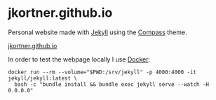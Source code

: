 # jkortner.github.io

Personal website made with [Jekyll](http://jekyllrb.com) using the [Compass](http://excentris.net/compass/) theme. 

[jkortner.github.io](https://jkortner.github.io/)

In order to test the webpage locally I use [Docker](https://www.docker.com):

```
docker run --rm --volume="$PWD:/srv/jekyll" -p 4000:4000 -it jekyll/jekyll:latest \
  bash -c "bundle install && bundle exec jekyll serve --watch -H 0.0.0.0"
```